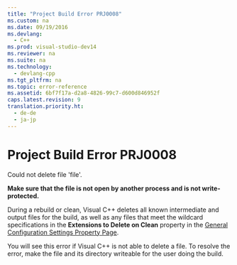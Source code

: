```yaml
---
title: "Project Build Error PRJ0008"
ms.custom: na
ms.date: 09/19/2016
ms.devlang: 
  - C++
ms.prod: visual-studio-dev14
ms.reviewer: na
ms.suite: na
ms.technology: 
  - devlang-cpp
ms.tgt_pltfrm: na
ms.topic: error-reference
ms.assetid: 6bf7f17a-d2a8-4826-99c7-d600d846952f
caps.latest.revision: 9
translation.priority.ht: 
  - de-de
  - ja-jp
---
```

# Project Build Error PRJ0008
Could not delete file 'file'.  
  
 **Make sure that the file is not open by another process and is not write-protected.**  
  
 During a rebuild or clean, Visual C++ deletes all known intermediate and output files for the build, as well as any files that meet the wildcard specifications in the **Extensions to Delete on Clean** property in the [General Configuration Settings Property Page](../Topic/General%20Property%20Page%20\(Project\).md).  
  
 You will see this error if Visual C++ is not able to delete a file. To resolve the error, make the file and its directory writeable for the user doing the build.